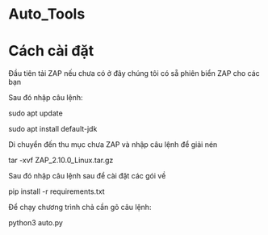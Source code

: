 # Auto_Tools
# Cách cài đặt

Đầu tiên tải ZAP nếu chưa có ở đây chúng tôi có sẵ phiên biển ZAP cho các bạn

Sau đó nhập câu lệnh:
  
  sudo apt update
  
  sudo apt install default-jdk

Di chuyển đến thu mục chưa ZAP và nhập câu lệnh để giải nén
  
  tar -xvf ZAP_2.10.0_Linux.tar.gz

Sau đó nhập câu lệnh sau để cài đặt các gói về
  
  pip install -r requirements.txt

Để chạy chương trình chả cần gõ câu lệnh:

python3 auto.py
